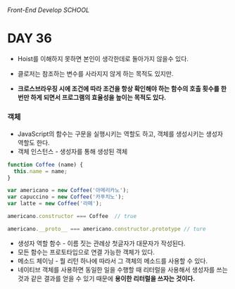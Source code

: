 ###### Front-End Develop SCHOOL

# DAY 36

* Hoist를 이해하지 못하면 본인이 생각한데로 돌아가지 않을수 있다.

* 클로저는 참조하는 변수를 사라지지 않게 하는 목적도 있지만.
* **크로스브라우징 시에 조건에 따라 조건을 항상 확인해야 하는 함수의 호출 횟수를 한번만 하게 되면서 프로그램의 효율성을 높이는 목적도 있다.**

### 객체
* JavaScript의 함수는 구문을 실행시키는 역할도 하고, 객체를 생성시키는 생성자 역할도 한다.
* 객체 인스턴스 - 생성자를 통해 생성된 객체

```js
function Coffee (name) {
  this.name = name;
}

var americano = new Coffee('아메리카노');
var capuccino = new Coffee('카푸치노');
var latte = new Coffee('라뗴');

americano.constructor === Coffee  // true

americano.__proto__ === americano.constructor.prototype // ture
```

* 생성자 역할 함수 - 이름 짓는 관례상 첫글자가 대문자가 작성된다.
* 모든 함수는 프로토타입으로 연결 가능한 객체가 있다.
* 메소드 체이닝 - 뭘 리턴 하나에 따라서 그 객체의 메소드를 사용할 수 있다.
* 네이티브 객체를 사용하면 동일한 일을 수행할 때 리터럴을 사용해서 생성자를 쓰는 것과 같은 결과를 얻을 수 있기 때문에 **용이한 리터럴을 쓰자는 것이다.**